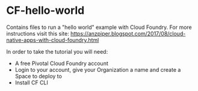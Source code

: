 # CF-hello-world
Contains files to run a "hello world" example with Cloud Foundry. For more instructions visit this site:
https://anzpiper.blogspot.com/2017/08/cloud-native-apps-with-cloud-foundry.html

In order to take the tutorial you will need:
* A free Pivotal Cloud Foundry account
* Login to your account, give your Organization a name and create a Space to deploy to
* Install CF CLI
